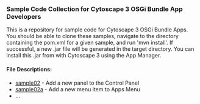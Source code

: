 ### Sample Code Collection for Cytoscape 3 OSGi Bundle App Developers

This is a repository for sample code for Cytoscape 3 OSGi Bundle Apps. You should be
able to clone these samples, navigate to the directory containing the pom.xml for a
given sample, and run 'mvn install'. If successful, a new .jar file will be generated
in the target directory. You can install this .jar from with Cytoscape 3 using the
App Manager.

#### File Descriptions:
* [sample02](https://github.com/cytoscape/cytoscape-samples/tree/develop/sample02) - Add a new panel to the Control Panel
* [sample02a](https://github.com/cytoscape/cytoscape-samples/blob/develop/sample02a) - Add a new menu item to Apps Menu
* ...
